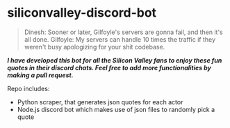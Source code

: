 # siliconvalley-discord-bot
> Dinesh: Sooner or later, Gilfoyle's servers are gonna fail, and then it's all done. Gilfoyle: My servers can handle 10 times the traffic if they weren't busy apologizing for your shit codebase.

***I have developed this bot for all the Silicon Valley fans to enjoy these fun quotes in their discord chats. Feel free to add more functionalities by making a pull request.***

Repo includes:
- Python scraper, that generates json quotes for each actor
- Node.js discord bot which makes use of json files to randomly pick a quote
